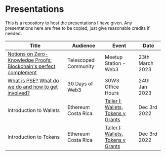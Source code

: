 # Presentations
This is a repository to host the presentations I have given. Any presentations here are free to be copied, just give reasonable credits if needed.

|     Title     |     Audience     |     Event     |     Date     |
|     -----     |     -------      |     --------  |      ------- |
|[Notions on Zero-Knowledge Proofs: Blockchain's perfect complement](https://www.youtube.com/watch?v=52f2lo4fhH8) | Telescoped Community | Meetup Station - Web3 | 23th March 2023 |  
|[What is PSE? What do we do and how to get involved?](https://docs.google.com/presentation/d/1_9dZS--ryGfcCDB2b1dP8X4T4iCcd1E6fPHTQjeoPIA/edit?usp=sharing) | 30 Days of Web3 | 30W3 Office Hours | 24th Jan 2023 |  
|Introduction to Wallets|Ethereum Costa Rica | [Taller I: Wallets, Tokens y Grants](https://www.meetup.com/ethereumcr/events/289942493/) | Dec 3rd 2022 |  
|Introduction to Tokens| Ethereum Costa Rica | [Taller I: Wallets, Tokens y Grants](https://www.meetup.com/ethereumcr/events/289942493/) | Dec 3rd 2022 |
